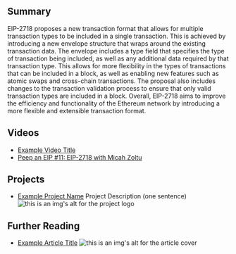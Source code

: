 ## Summary

EIP-2718 proposes a new transaction format that allows for multiple transaction types to be included in a single transaction. This is achieved by introducing a new envelope structure that wraps around the existing transaction data. The envelope includes a type field that specifies the type of transaction being included, as well as any additional data required by that transaction type. This allows for more flexibility in the types of transactions that can be included in a block, as well as enabling new features such as atomic swaps and cross-chain transactions. The proposal also includes changes to the transaction validation process to ensure that only valid transaction types are included in a block. Overall, EIP-2718 aims to improve the efficiency and functionality of the Ethereum network by introducing a more flexible and extensible transaction format.

## Videos

- [Example Video Title](https://www.youtube.com/watch?v=TDGq4aeevgY)
- [Peep an EIP #11: EIP-2718 with Micah Zoltu](https://www.youtube.com/watch?v=JReJRJ5G_UA&list=PL4cwHXAawZxqu0PKKyMzG_3BJV_xZTi1F&index=102)

## Projects

- [Example Project Name](https://xxxx.xxx/xxxxx) Project Description (one sentence) ![this is an img's alt for the project logo](https://xxxx.xxx/project-logo.xxx)

## Further Reading

- [Example Article Title](https://xxxx.xxx/xxxxx) ![this is an img's alt for the article cover](https://xxxx.xxx/article-cover.xxx)

